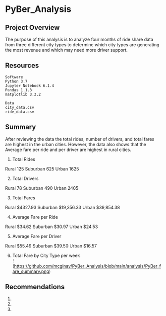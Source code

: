 # PyBer_Analysis

## Project Overview

The purpose of this analysis is to analyze four months of ride share data from three different city types to determine which city types are generating the most revenue and which may need more driver support.

## Resources

    Software
    Python 3.7
    Jupyter Notebook 6.1.4
    Pandas 1.1.3
    matplotlib 3.3.2
    
    Data 
    city_data.csv
    ride_data.csv
   
##  Summary

After reviewing the data the total rides, number of drivers, and total fares are highest in the urban cities. However, the data also shows that the Average fare per ride and per driver are highest in rural cities.

1. Total Rides 

Rural        125
Suburban     625
Urban       1625

2. Total Drivers

Rural         78
Suburban     490
Urban       2405

3. Total Fares

Rural        $4327.93
Suburban    $19,356.33
Urban       $39,854.38

4. Average Fare per Ride

Rural       $34.62
Suburban    $30.97
Urban       $24.53

5. Average Fare per Driver

Rural       $55.49
Suburban    $39.50
Urban       $16.57
   
6. Total Fare by City Type per week   
!(https://github.com/mcginav/PyBer_Analysis/blob/main/analysis/PyBer_fare_summary.png)


## Recommendations
1. 
2.
3.
